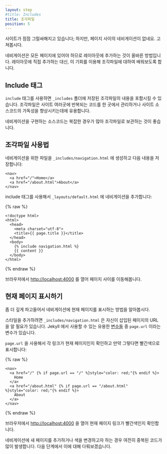 ```yaml
---
layout: step
#title: Includes
title: 조각파일
position: 5
---
```

<!--
The site is coming together; however, there's no way to navigate between
pages. Let's fix that.
-->
사이트가 점점 그럴싸해지고 있습니다; 하지만, 페이지 사이의 네비게이션이
없네요. 고쳐봅시다.

<!--
Navigation should be on every page so adding it to your layout is the correct
place to do this. Instead of adding it directly to the layout, let's use this
as an opportunity to learn about includes.
-->
네비게이션은 모든 페이지에 있어야 하므로 레이아웃에 추가하는 것이 올바른
방법입니다. 레이아웃에 직접 추가하는 대신, 이 기회를 이용해 조각파일에 대하여
배워보도록 합니다.

<!--
## Include tag
-->
## Include 태그

<!--
The `include` tag allows you to include content from another file stored
in an `_includes` folder. Includes are useful for having a single source for
source code that repeats around the site or for improving the readability.
-->
`include` 태그를 사용하면 `_includes` 폴더에 저장된 조각파일의 내용을
포함시킬 수 있습니다. 조각파일은 사이트 여러곳에 반복되는 코드를 한 곳에서
관리하거나 사이트 소스코드의 가독성을 향상시키는데에 유용합니다.

<!--
Navigation source code can get complex so sometimes it's nice to move it into an
include.
-->
네비게이션을 구현하는 소스코드는 복잡한 경우가 많아 조각파일로 보관하는 것이
좋습니다.

<!--
## Include usage
-->
## 조각파일 사용법

<!--
Create a file for the navigation at `_includes/navigation.html` with the
following content:
-->
네비게이션을 위한 파일을 `_includes/navigation.html` 에 생성하고 다음 내용을
저장합니다:

```
<nav>
  <a href="/">Home</a>
  <a href="/about.html">About</a>
</nav>
```

<!--
Try using the include tag to add the navigation to `_layouts/default.html`:
-->
include 태그를 사용해서 `_layouts/default.html` 에 네비게이션을 추가합니다:

{% raw %}
```liquid
<!doctype html>
<html>
  <head>
    <meta charset="utf-8">
    <title>{{ page.title }}</title>
  </head>
  <body>
    {% include navigation.html %}
    {{ content }}
  </body>
</html>
```
{% endraw %}

<!--
Open <a href="http://localhost:4000" target="_blank" data-proofer-ignore>http://localhost:4000</a>
in your browser and try switching between the pages.
-->
브라우저에서 <a href="http://localhost:4000" target="_blank" data-proofer-ignore>http://localhost:4000</a>
를 열어 페이지 사이를 이동해봅니다.

<!--
## Current page highlighting
-->
## 현재 페이지 표시하기

<!--
Let's take this a step further and highlight the current page in the navigation.
-->
좀 더 깊게 파고들어서 네비게이션에 현재 페이지를 표시하는 방법을 알아봅시다.

<!--
`_includes/navigation.html` needs to know the URL of the page it's inserted into
so it can add styling. Jekyll has useful [variables](/docs/variables/) available
one of which is `page.url`.
-->
스타일을 추가하려면 `_includes/navigation.html` 은 자신이 삽입된 페이지의 URL 을
알 필요가 있습니다. Jekyll 에서 사용할 수 있는 유용한 [변수들](/docs/variables/)
중 `page.url` 이라는 변수가 있습니다.

<!--
Using `page.url` you can check if each link is the current page and color it red
if true:
-->
`page.url` 을 사용해서 각 링크가 현재 페이지인지 확인하고 만약 그렇다면 빨간색으로
표시합니다:

{% raw %}
```liquid
<nav>
  <a href="/" {% if page.url == "/" %}style="color: red;"{% endif %}>
    Home
  </a>
  <a href="/about.html" {% if page.url == "/about.html" %}style="color: red;"{% endif %}>
    About
  </a>
</nav>
```
{% endraw %}

<!--
Take a look at <a href="http://localhost:4000" target="_blank" data-proofer-ignore>http://localhost:4000</a>
and see your red link for the current page.
-->
브라우저에서 <a href="http://localhost:4000" target="_blank" data-proofer-ignore>http://localhost:4000</a>
을 열어 현재 페이지 링크가 빨간색인지 확인합니다.

<!--
There's still a lot of repetition here if you wanted to add a new item to the
navigation or change the highlight color. In the next step we'll address this.
-->
네비게이션에 새 페이지를 추가하거나 색을 변경하고자 하는 경우 여전히 중복된
코드가 많이 발생합니다. 다음 단계에서 이에 대해 다뤄보겠습니다.
